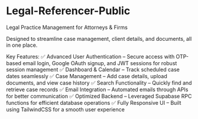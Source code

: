 # Legal-Referencer-Public
Legal Practice Management for Attorneys &amp; Firms

Designed to streamline case management, client details, and documents, all in one place.

Key Features:
✅ Advanced User Authentication – Secure access with OTP-based email login, Google OAuth signup, and JWT sessions for robust session management
✅ Dashboard & Calendar – Track scheduled case dates seamlessly
✅ Case Management – Add case details, upload documents, and view case history
✅ Search Functionality – Quickly find and retrieve case records
✅ Email Integration – Automated emails through APIs for better communication
✅ Optimized Backend – Leveraged Supabase RPC functions for efficient database operations
✅ Fully Responsive UI – Built using TailwindCSS for a smooth user experience
